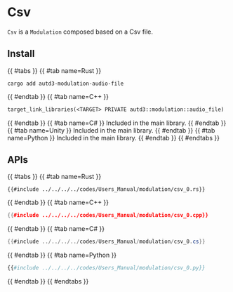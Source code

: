 # Csv

`Csv` is a `Modulation` composed based on a Csv file.

## Install

{{ #tabs }}
{{ #tab name=Rust }}
```shell
cargo add autd3-modulation-audio-file
```
{{ #endtab }}
{{ #tab name=C++ }}
```cpp,name=CMakeLists.txt
target_link_libraries(<TARGET> PRIVATE autd3::modulation::audio_file)
```
{{ #endtab }}
{{ #tab name=C# }}
Included in the main library.
{{ #endtab }}
{{ #tab name=Unity }}
Included in the main library.
{{ #endtab }}
{{ #tab name=Python }}
Included in the main library.
{{ #endtab }}
{{ #endtabs }}

## APIs

{{ #tabs }}
{{ #tab name=Rust }}
```rust,edition2024
{{#include ../../../../codes/Users_Manual/modulation/csv_0.rs}}
```
{{ #endtab }}
{{ #tab name=C++ }}
```cpp
{{#include ../../../../codes/Users_Manual/modulation/csv_0.cpp}}
```
{{ #endtab }}
{{ #tab name=C# }}
```cs
{{#include ../../../../codes/Users_Manual/modulation/csv_0.cs}}
```
{{ #endtab }}
{{ #tab name=Python }}
```python
{{#include ../../../../codes/Users_Manual/modulation/csv_0.py}}
```
{{ #endtab }}
{{ #endtabs }}
